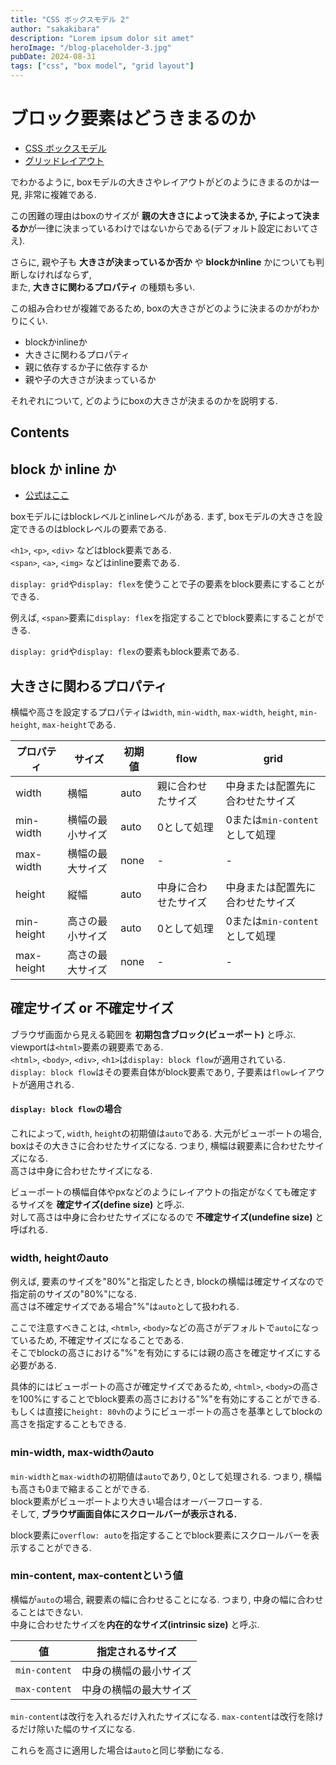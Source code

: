 ```yaml
---
title: "CSS ボックスモデル 2"
author: "sakakibara"
description: "Lorem ipsum dolor sit amet"
heroImage: "/blog-placeholder-3.jpg"
pubDate: 2024-08-31
tags: ["css", "box model", "grid layout"]
---
```


# ブロック要素はどうきまるのか

- [CSS ボックスモデル](../css_boxmodel)
- [グリッドレイアウト](../css_grid_layout)

でわかるように, boxモデルの大きさやレイアウトがどのようにきまるのかは一見, 非常に複雑である.

この困難の理由はboxのサイズが
**親の大きさによって決まるか, 子によって決まるか**が一律に決まっているわけではないからである(デフォルト設定においてさえ).

さらに, 親や子も **大きさが決まっているか否か** や **blockかinline** かについても判断しなければならず,  
また, **大きさに関わるプロパティ** の種類も多い.

この組み合わせが複雑であるため, boxの大きさがどのように決まるのかがわかりにくい.

- blockかinlineか
- 大きさに関わるプロパティ
- 親に依存するか子に依存するか
- 親や子の大きさが決まっているか

それぞれについて, どのようにboxの大きさが決まるのかを説明する.

## Contents

## block か inline か

- [公式はここ](https://developer.mozilla.org/ja/docs/Web/CSS/display/multi-keyword_syntax_of_display#display_%E3%83%97%E3%83%AD%E3%83%91%E3%83%86%E3%82%A3%E3%81%AE%E5%80%A4%E3%82%92%E5%A4%89%E6%9B%B4%E3%81%99%E3%82%8B%E3%81%A8%E3%81%A9%E3%81%86%E3%81%AA%E3%82%8B%E3%81%AE%E3%81%8B)

boxモデルにはblockレベルとinlineレベルがある.
まず, boxモデルの大きさを設定できるのはblockレベルの要素である.

`<h1>`, `<p>`, `<div>` などはblock要素である.  
`<span>`, `<a>`, `<img>` などはinline要素である.

`display: grid`や`display: flex`を使うことで子の要素をblock要素にすることができる.

例えば, `<span>`要素に`display: flex`を指定することでblock要素にすることができる.

`display: grid`や`display: flex`の要素もblock要素である.

## 大きさに関わるプロパティ

横幅や高さを設定するプロパティは`width`, `min-width`, `max-width`, `height`, `min-height`, `max-height`である.

| プロパティ | サイズ           | 初期値 | flow                 | grid                             |
| ---------- | ---------------- | ------ | -------------------- | -------------------------------- |
| width      | 横幅             | auto   | 親に合わせたサイズ   | 中身または配置先に合わせたサイズ |
| min-width  | 横幅の最小サイズ | auto   | 0として処理          | 0または`min-content`として処理   |
| max-width  | 横幅の最大サイズ | none   | -                    | -                                |
| height     | 縦幅             | auto   | 中身に合わせたサイズ | 中身または配置先に合わせたサイズ |
| min-height | 高さの最小サイズ | auto   | 0として処理          | 0または`min-content`として処理   |
| max-height | 高さの最大サイズ | none   | -                    | -                                |

## 確定サイズ or 不確定サイズ

ブラウザ画面から見える範囲を **初期包含ブロック(ビューポート)** と呼ぶ.
viewportは`<html>`要素の親要素である.  
`<html>`, `<body>`, `<div>`, `<h1>`は`display: block flow`が適用されている.  
`display: block flow`はその要素自体がblock要素であり, 子要素は`flow`レイアウトが適用される.

#### `display: block flow`の場合

これによって, `width`, `height`の初期値は`auto`である.
大元がビューポートの場合, boxはその大きさに合わせたサイズになる.
つまり, 横幅は親要素に合わせたサイズになる.  
高さは中身に合わせたサイズになる.

ビューポートの横幅自体やpxなどのようにレイアウトの指定がなくても確定するサイズを **確定サイズ(define size)** と呼ぶ.  
対して高さは中身に合わせたサイズになるので **不確定サイズ(undefine size)** と呼ばれる.

### width, heightのauto

例えば, 要素のサイズを"80%"と指定したとき, blockの横幅は確定サイズなので指定前のサイズの"80%"になる.  
高さは不確定サイズである場合"%"は`auto`として扱われる.

ここで注意すべきことは, `<html>`, `<body>`などの高さがデフォルトで`auto`になっているため, 不確定サイズになることである.  
そこでblockの高さにおける"%"を有効にするには親の高さを確定サイズにする必要がある.

具体的にはビューポートの高さが確定サイズであるため, `<html>`, `<body>`の高さを100%にすることでblock要素の高さにおける"%"を有効にすることができる.  
もしくは直接に`height: 80vh`のようにビューポートの高さを基準としてblockの高さを指定することもできる.

### min-width, max-widthのauto

`min-width`と`max-width`の初期値は`auto`であり, 0として処理される.
つまり, 横幅も高さも0まで縮まることができる.  
block要素がビューポートより大きい場合はオーバーフローする.  
そして, **ブラウザ画面自体にスクロールバーが表示される.**

block要素に`overflow: auto`を指定することでblock要素にスクロールバーを表示することができる.

### min-content, max-contentという値

横幅が`auto`の場合, 親要素の幅に合わせることになる.
つまり, 中身の幅に合わせることはできない.  
中身に合わせたサイズを**内在的なサイズ(intrinsic size)** と呼ぶ.

| 値            | 指定されるサイズ       |
| ------------- | ---------------------- |
| `min-content` | 中身の横幅の最小サイズ |
| `max-content` | 中身の横幅の最大サイズ |

`min-content`は改行を入れるだけ入れたサイズになる.
`max-content`は改行を除けるだけ除いた幅のサイズになる.

これらを高さに適用した場合は`auto`と同じ挙動になる.
